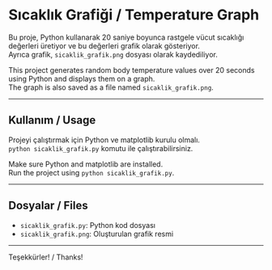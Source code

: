 # Sıcaklık Grafiği / Temperature Graph

Bu proje, Python kullanarak 20 saniye boyunca rastgele vücut sıcaklığı değerleri üretiyor ve bu değerleri grafik olarak gösteriyor.  
Ayrıca grafik, `sicaklik_grafik.png` dosyası olarak kaydediliyor.

This project generates random body temperature values over 20 seconds using Python and displays them on a graph.  
The graph is also saved as a file named `sicaklik_grafik.png`.

---

## Kullanım / Usage

Projeyi çalıştırmak için Python ve matplotlib kurulu olmalı.  
`python sicaklik_grafik.py` komutu ile çalıştırabilirsiniz.

Make sure Python and matplotlib are installed.  
Run the project using `python sicaklik_grafik.py`.

---

## Dosyalar / Files

- `sicaklik_grafik.py`: Python kod dosyası  
- `sicaklik_grafik.png`: Oluşturulan grafik resmi

---

Teşekkürler! / Thanks!
